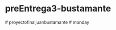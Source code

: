 # preEntrega3-bustamante
#   p r o y e c t o f i n a l j u a n b u s t a m a n t e  
 #   m o n d a y  
 